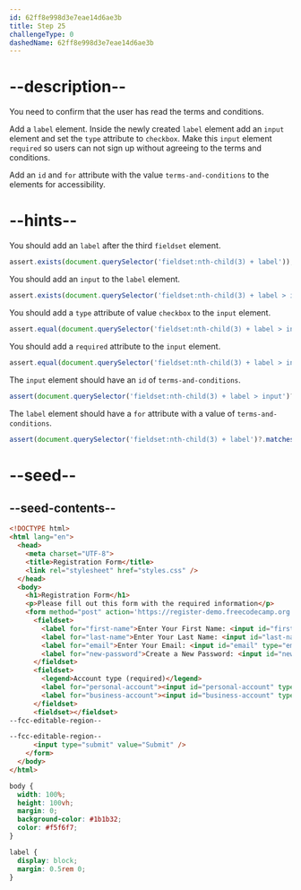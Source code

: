 ```yaml
---
id: 62ff8e998d3e7eae14d6ae3b
title: Step 25
challengeType: 0
dashedName: 62ff8e998d3e7eae14d6ae3b
---
```


# --description--

You need to confirm that the user has read the terms and conditions.

Add a `label` element. Inside the newly created `label` element add an `input` element and set the `type` attribute to `checkbox`. Make this `input` element `required` so users can not sign up without agreeing to the terms and conditions.

Add an `id` and `for` attribute with the value `terms-and-conditions` to the elements for accessibility.

# --hints--

You should add an `label` after the third `fieldset` element.

```js
assert.exists(document.querySelector('fieldset:nth-child(3) + label'));
```

You should add an `input` to the `label` element.

```js
assert.exists(document.querySelector('fieldset:nth-child(3) + label > input'));
```

You should add a `type` attribute of value `checkbox` to the `input` element.

```js
assert.equal(document.querySelector('fieldset:nth-child(3) + label > input')?.type, 'checkbox');
```

You should add a `required` attribute to the `input` element.

```js
assert.equal(document.querySelector('fieldset:nth-child(3) + label > input')?.required, true);
```

The `input` element should have an `id` of `terms-and-conditions`.

```js
assert(document.querySelector('fieldset:nth-child(3) + label > input')?.matches('#terms-and-conditions'))
```

The `label` element should have a `for` attribute with a value of `terms-and-conditions`.

```js
assert(document.querySelector('fieldset:nth-child(3) + label')?.matches('label[for="terms-and-conditions"]'))
```

# --seed--

## --seed-contents--

```html
<!DOCTYPE html>
<html lang="en">
  <head>
    <meta charset="UTF-8">
    <title>Registration Form</title>
    <link rel="stylesheet" href="styles.css" />
  </head>
  <body>
    <h1>Registration Form</h1>
    <p>Please fill out this form with the required information</p>
    <form method="post" action='https://register-demo.freecodecamp.org'>
      <fieldset>
        <label for="first-name">Enter Your First Name: <input id="first-name" type="text" required /></label>
        <label for="last-name">Enter Your Last Name: <input id="last-name" type="text" required /></label>
        <label for="email">Enter Your Email: <input id="email" type="email" required /></label>
        <label for="new-password">Create a New Password: <input id="new-password" type="password" pattern="[a-z0-5]{8,}" required /></label>
      </fieldset>
      <fieldset>
        <legend>Account type (required)</legend>
        <label for="personal-account"><input id="personal-account" type="radio" name="account-type" checked /> Personal</label>
        <label for="business-account"><input id="business-account" type="radio" name="account-type" /> Business</label>
      </fieldset>
      <fieldset></fieldset>
--fcc-editable-region--

--fcc-editable-region--
      <input type="submit" value="Submit" />
    </form>
  </body>
</html>
```

```css
body {
  width: 100%;
  height: 100vh;
  margin: 0;
  background-color: #1b1b32;
  color: #f5f6f7;
}

label {
  display: block;
  margin: 0.5rem 0;
}

```

